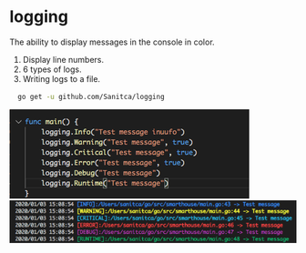 # logging
The ability to display messages in the console in color.

1. Display line numbers. 
2. 6 types of logs.
3. Writing logs to a file.

```bash
  go get -u github.com/Sanitca/logging
```
![Image alt](https://github.com/Sanitca/logging/raw/master/screen2.png)
![Image alt](https://github.com/Sanitca/logging/raw/master/screen1.png)
